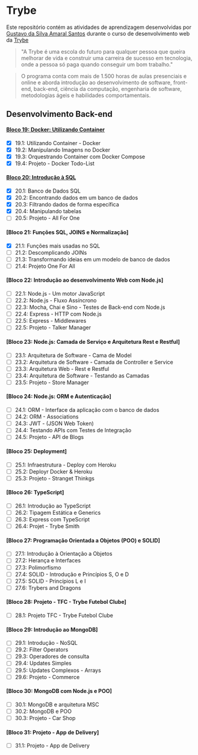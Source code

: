 # Trybe

Este repositório contém as atividades de aprendizagem desenvolvidas por [Gustavo da Silva Amaral Santos](www.linkedin.com/in/gustavocdn
) durante o curso de desenvolvimento web da [Trybe](https://www.betrybe.com/?utm_medium=cpc&utm_source=google&utm_campaign=Brand&utm_content=ad03_din_h&gclid=CjwKCAiA7dKMBhBCEiwAO_crFCnu6f_hgBnBpld8erD2suASUZYVox6BcCnMSH72rpOEhdVsvJ7GBRoCaiMQAvD_BwE)

>"A Trybe é uma escola do futuro para qualquer pessoa que queira melhorar de vida e construir uma carreira de sucesso em tecnologia, onde a pessoa só paga quando conseguir um bom trabalho."

>O programa conta com mais de 1.500 horas de aulas presenciais e online e aborda introdução ao desenvolvimento de software, front-end, back-end, ciência da computação, engenharia de software, metodologias ágeis e habilidades comportamentais.

## Desenvolvimento Back-end

#### [Bloco 19: Docker: Utilizando Container](https://github.com/GusttavoCDN/trybe_exercises_backend/tree/bloco_19)

* [x] 19.1: Utilizando Container - Docker
* [x] 19.2: Manipulando Imagens no Docker
* [x] 19.3: Orquestrando Container com Docker Compose
* [x] 19.4: Projeto - Docker Todo-List

#### [Bloco 20: Introdução à SQL](https://github.com/GusttavoCDN/trybe_exercises_backend/tree/bloco_20)

* [x] 20.1: Banco de Dados SQL
* [x] 20.2: Encontrando dados em um banco de dados
* [x] 20.3: Filtrando dados de forma específica
* [x] 20.4: Manipulando tabelas
* [ ] 20.5: Projeto - All For One

#### [Bloco 21: Funções SQL, JOINS e Normalização]

* [x] 21.1: Funções mais usadas no SQL
* [ ] 21.2: Descomplicando JOINs
* [ ] 21.3: Transformando ideias em um modelo de banco de dados
* [ ] 21.4: Projeto One For All

#### [Bloco 22: Introdução ao desenvolvimento Web com Node.js]

* [ ] 22.1: Node.js - Um motor JavaScript
* [ ] 22.2: Node.js - Fluxo Assíncrono
* [ ] 22.3: Mocha, Chai e Sino - Testes de Back-end com Node.js
* [ ] 22.4: Express - HTTP com Node.js
* [ ] 22.5: Express - Middlewares
* [ ] 22.5: Projeto - Talker Manager

#### [Bloco 23: Node.js: Camada de Serviço e Arquitetura Rest e Restful]

* [ ] 23.1: Arquitetura de Software - Cama de Model
* [ ] 23.2: Arquitetura de Software - Camada de Controller e Service
* [ ] 23.3: Arquitetura Web - Rest e Restful
* [ ] 23.4: Arquitetura de Software - Testando as Camadas
* [ ] 23.5: Projeto - Store Manager

#### [Bloco 24: Node.js: ORM e Autenticação]

* [ ] 24.1: ORM - Interface da aplicação com o banco de dados
* [ ] 24.2: ORM - Associations
* [ ] 24.3: JWT - (JSON Web Token)
* [ ] 24.4: Testando APIs com Testes de Integração
* [ ] 24.5: Projeto - API de Blogs

#### [Bloco 25: Deployment]

* [ ] 25.1: Infraestrutura - Deploy com Heroku
* [ ] 25.2: Deployr Docker & Heroku
* [ ] 25.3: Projeto - Stranget Thinkgs

#### [Bloco 26: TypeScript]

* [ ] 26.1: Introdução ao TypeScript
* [ ] 26.2: Tipagem Estática e Generics
* [ ] 26.3: Express com TypeScript
* [ ] 26.4: Projet - Trybe Smith

#### [Bloco 27: Programação Orientada a Objetos (POO) e SOLID]

* [ ] 27.1: Introdução à Orientação a Objetos
* [ ] 27.2: Herança e Interfaces
* [ ] 27.3: Polimorfismo
* [ ] 27.4: SOLID - Introdução e Princípios S, O e D
* [ ] 27.5: SOLID - Princípios L e I
* [ ] 27.6: Trybers and Dragons

#### [Bloco 28: Projeto - TFC - Trybe Futebol Clube]

* [ ] 28.1: Projeto TFC - Trybe Futebol Clube

#### [Bloco 29: Introdução ao MongoDB]

* [ ] 29.1: Introdução - NoSQL
* [ ] 29.2: Filter Operators
* [ ] 29.3: Operadores de consulta
* [ ] 29.4: Updates Simples
* [ ] 29.5: Updates Complexos - Arrays
* [ ] 29.6: Projeto - Commerce

#### [Bloco 30: MongoDB com Node.js e POO]

* [ ] 30.1: MongoDB e arquitetura MSC
* [ ] 30.2: MongoDB e POO
* [ ] 30.3: Projeto - Car Shop

#### [Bloco 31: Projeto - App de Delivery]

* [ ] 31.1: Projeto - App de Delivery
